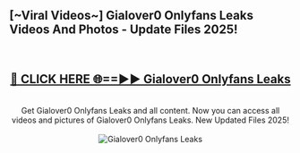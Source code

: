 <h2>[~Viral Videos~] Gialover0 Onlyfans Leaks Videos And Photos - Update Files 2025!</h2>
<br>
<div align="center">
<h2><a href="https://top-ai-tools.click/QrbHav" rel="nofollow">🔴 CLICK HERE 🌐==►► Gialover0 Onlyfans Leaks</a></h2>
<br>
Get Gialover0 Onlyfans Leaks and all content. Now you can access all videos and pictures of Gialover0 Onlyfans Leaks. New Updated Files 2025!
<br>
<br>
<a href="https://top-ai-tools.click/QrbHav" rel="nofollow" data-target="animated-image.originalLink"><img src="https://i.ibb.co.com/WyWwxjT/player-gif2.gif" alt="Gialover0 Onlyfans Leaks" style="max-width: 100%; display: inline-block;" data-target="animated-image.originalImage"></a>
</div>
<br>